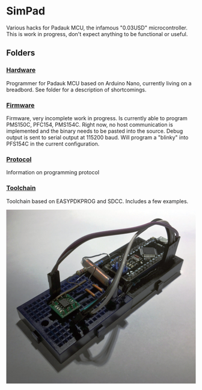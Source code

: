 # SimPad
Various hacks for Padauk MCU, the infamous "0.03USD" microcontroller. This is work in progress, don't expect anything to be functional or useful.

## Folders

### [Hardware](Hardware/)

Programmer for Padauk MCU based on Arduino Nano, currently living on a breadbord. See folder for a description of shortcomings.

### [Firmware](Firmware/)

Firmware, very incomplete work in progress. Is currently able to program PMS150C, PFC154, PMS154C. Right now, no host communication is implemented and the binary needs to be pasted into the source. Debug output is sent to serial output at 115200 baud. Will program a "blinky" into PFS154C in the current configuration. 

### [Protocol](Protocol/)

Information on programming protocol

### [Toolchain](Toolchain/)

Toolchain based on EASYPDKPROG and SDCC. Includes a few examples.

![Image of breadboard](hardware.jpg)
